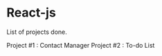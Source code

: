 # React-js

List of projects done.

Project #1 :
            Contact Manager
Project #2 :
            To-do List